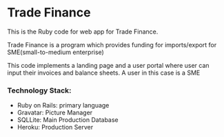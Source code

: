 # Trade Finance 

This is the Ruby code for web app for Trade Finance.

Trade Finance is a program which provides funding for imports/export for SME(small-to-medium enterprise)

This code implements a landing page and a user portal where user can input their invoices and balance sheets. A user in this case is a SME



### Technology Stack:

* Ruby on Rails: primary language
* Gravatar: Picture Manager
* SQLLite: Main Production Database
* Heroku: Production Server
